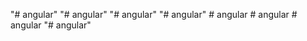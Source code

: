 "# angular" 
"# angular" 
"# angular" 
"# angular" 
#   a n g u l a r  
 #   a n g u l a r  
 #   a n g u l a r  
 "# angular" 
